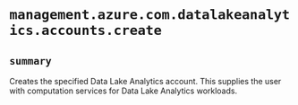 # `management.azure.com.datalakeanalytics.accounts.create`

## `summary`
Creates the specified Data Lake Analytics account. This supplies the user with computation services for Data Lake Analytics workloads.


